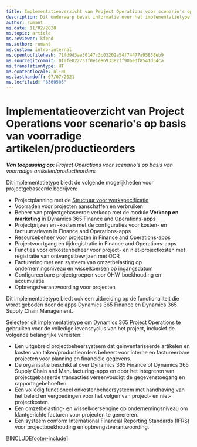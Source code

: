```yaml
---
title: Implementatieoverzicht van Project Operations voor scenario's op basis van voorradige artikelen/productieorders
description: Dit onderwerp bevat informatie over het implementatietype, Project Operations voor scenario's op basis van voorradige artikelen/productieorders.
author: rumant
ms.date: 11/02/2020
ms.topic: article
ms.reviewer: kfend
ms.author: rumant
ms.custom: intro-internal
ms.openlocfilehash: 71fd9d3ae30147c3c03202a54f74477a95838eb9
ms.sourcegitcommit: 0fafe022731f0e1e8693382ff906e3f8541d34ca
ms.translationtype: HT
ms.contentlocale: nl-NL
ms.lasthandoff: 07/07/2021
ms.locfileid: "6369505"
---
```

# <a name="project-operations-for-stockedproduction-based-scenarios-deployment-overview"></a>Implementatieoverzicht van Project Operations voor scenario's op basis van voorradige artikelen/productieorders

_**Van toepassing op:** Project Operations voor scenario's op basis van voorradige artikelen/productieorders_


Dit implementatietype biedt de volgende mogelijkheden voor projectgebaseerde bedrijven:

- Projectplanning met de [Structuur voor werkspecificatie](work-breakdown-structures.md)
- Voorraden voor projecten aanschaffen en verbruiken
- Beheer van projectgebaseerde verkoop met de module **Verkoop en marketing** in Dynamics 365 Finance and Operations-apps
- Projectprijzen en -kosten met de configuraties voor kosten- en factuurtarieven in Finance and Operations-apps
- Resourcebeheer voor projecten in Finance and Operations-apps
- Projectvoortgang en tijdregistratie in Finance and Operations-apps
- Functies voor onkostenbeheer voor project- en niet-projectkosten met registratie van ontvangstbewijzen met OCR
- Facturering met een systeem van omzetbelasting op ondernemingsniveau en wisselkoersen op ingangsdatum
- Configureerbare projectgroepen voor OHW-boekhouding en accumulatie
- Opbrengstverantwoording voor projecten

Dit implementatietype biedt ook een uitbreiding op de functionaliteit die wordt geboden door de apps Dynamics 365 Finance en Dynamics 365 Supply Chain Management.

Selecteer dit implementatietype om Dynamics 365 Project Operations te gebruiken voor de volledige levenscyclus van het project, inclusief de volgende belangrijke vereisten:

- Een uitgebreid projectbeheersysteem dat geïnventariseerde artikelen en kosten van taken/productieorders beheert voor interne en factureerbare projecten voor planning en financiële gegevens.
- De organisatie beschikt al over Dynamics 365 Finance of Dynamics 365 Supply Chain and Manufacturing-apps en door het integreren van projectgebaseerde transacties vereenvoudigt de gegevenstoegang en rapportagebehoeften.
- Een volledig functioneel onkostenbeheersysteem met handhaving van het beleid en vergoedingen voor het volgen van project- en niet-projectkosten.
- Een omzetbelasting- en wisselkoersengine op ondernemingsniveau om klantgerichte facturen voor projecten te genereren.
- Een systeem conform International Financial Reporting Standards (IFRS) voor projectboekhouding en opbrengstverantwoording.



[!INCLUDE[footer-include](../includes/footer-banner.md)]